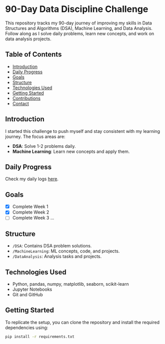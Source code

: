 # 90-Day Data Discipline Challenge

This repository tracks my 90-day journey of improving my skills in Data Structures and Algorithms (DSA), Machine Learning, and Data Analysis. Follow along as I solve daily problems, learn new concepts, and work on data analysis projects.

## Table of Contents
- [Introduction](#introduction)
- [Daily Progress](#daily-progress)
- [Goals](#goals)
- [Structure](#structure)
- [Technologies Used](#technologies-used)
- [Getting Started](#getting-started)
- [Contributions](#contributions)
- [Contact](#contact)

## Introduction
I started this challenge to push myself and stay consistent with my learning journey. The focus areas are:
- **DSA**: Solve 1-2 problems daily.
- **Machine Learning**: Learn new concepts and apply them.

## Daily Progress
Check my daily logs [here](https://www.linkedin.com/in/harsh-kumar-885181297/).

## Goals
- [x] Complete Week 1
- [x] Complete Week 2
- [ ] Complete Week 3
...

## Structure
- `/DSA`: Contains DSA problem solutions.
- `/MachineLearning`: ML concepts, code, and projects.
- `/DataAnalysis`: Analysis tasks and projects.

## Technologies Used
- Python, pandas, numpy, matplotlib, seaborn, scikit-learn
- Jupyter Notebooks
- Git and GitHub

## Getting Started
To replicate the setup, you can clone the repository and install the required dependencies using:

```bash
pip install -r requirements.txt
